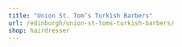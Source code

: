 ```yaml
---
title: "Union St. Tom’s Turkish Barbers"
url: /edinburgh/union-st-toms-turkish-barbers/
shop: hairdresser
---
```

